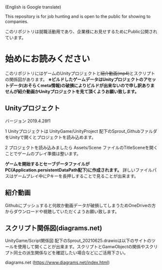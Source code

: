 (English is Google translate)

 This repository is for job hunting and is open to the public for showing to companies.

このリポジトリは就職活動用であり、企業様にお見せするためにPublic公開されています。

# 始めにお読みください
このリポジトリにはゲームのUnityプロジェクトと~~紹介動画(mp4)~~とスクリプトの関係図があります。
**※ビルドしたゲームデータはUnityプロジェクトのアセットデータ(おそらくmeta情報)の破損によりビルドが出来ないので申し訳ありませんが紹介動画かUnityプロジェクトを見て頂くようお願い致します。**

## Unityプロジェクト
バージョン 2019.4.28f1

1 Unityプロジェクトは UnityGame/UnityProject 配下のSprout_GithubファルダをUnityで開くとプロジェクトを読み込めます。

2 プロジェクトを読み込みましたら Assets/Scene ファイルのTitleSceneを開くことでゲームのプレイ準備は整います。

**ゲームを開始するとセーブデータファイルがPC(Application.persistentDataPath配下)に作成されます。** 詳しいファイルパスはゲームプレイ中にPキーを長押しすることで見ることが出来ます。

## 紹介動画
Githubにプッシュすると何故か動画データが破損してしまうためOneDriveの方からダウンロードや視聴していただくようお願い致します。

## スクリプト関係図(diagrams.net)
UnityGame/Script関係図 配下のSprout_20210625.drawioは以下のサイトのツールを使用して開くことが出来ます。スクリプトとGamwObjectの関係やスクリプト同士の派生関係などを確認したい場合などにご活用下さい。

diagrams.net (https://www.diagrams.net/index.html)
